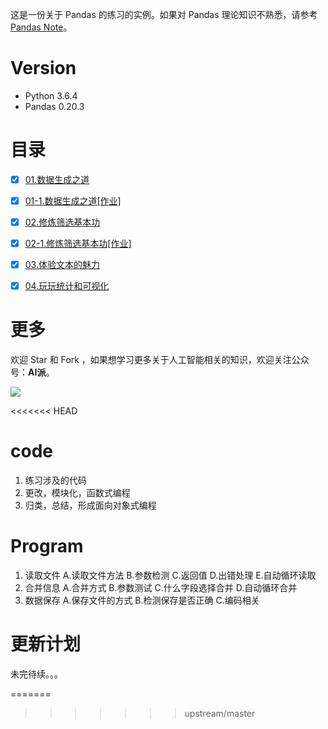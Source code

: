 这是一份关于 Pandas 的练习的实例。如果对 Pandas 理论知识不熟悉，请参考 [Pandas Note](https://github.com/wangwei-tongxue/pandas_note)。

# Version

- Python 3.6.4
- Pandas 0.20.3

# 目录

- [x] [01.数据生成之道](notebook/01-数据生成之道.ipynb)
- [x] [01-1.数据生成之道[作业]](notebook/01-数据生成之道（作业）.ipynb)
- [x] [02.修炼筛选基本功](notebook/02-修炼筛选基本功.ipynb)
- [x] [02-1.修炼筛选基本功[作业]](notebook/02-修炼筛选基本功（作业）.ipynb)
- [x] [03.体验文本的魅力](notebook/03-体验文本的魅力.ipynb)
- [x] [04.玩玩统计和可视化](notebook/04-玩玩统计和可视化.ipynb)


# 更多

欢迎 Star 和 Fork ，如果想学习更多关于人工智能相关的知识，欢迎关注公众号：**AI派**。

![](image/公众号—AI派.jpg)

<<<<<<< HEAD
# code
1. 练习涉及的代码
2. 更改，模块化，函数式编程
3. 归类，总结，形成面向对象式编程

# Program
1. 读取文件
A.读取文件方法 B.参数检测 C.返回值 D.出错处理 E.自动循环读取
2. 合并信息
A.合并方式  B.参数测试  C.什么字段选择合并 D.自动循环合并
3. 数据保存
A.保存文件的方式 B.检测保存是否正确 C.编码相关

# 更新计划
未完待续。。。


=======
>>>>>>> upstream/master

